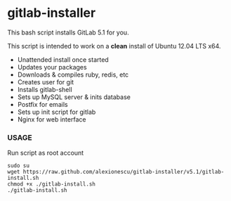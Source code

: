 gitlab-installer
================

This bash script installs GitLab 5.1 for you.

This script is intended to work on a **clean** install of Ubuntu 12.04 LTS x64.

* Unattended install once started
* Updates your packages
* Downloads & compiles ruby, redis, etc
* Creates user for git
* Installs gitlab-shell
* Sets up MySQL server & inits database
* Postfix for emails
* Sets up init script for gitlab
* Nginx for web interface


### USAGE
Run script as root account

    sudo su
    wget https://raw.github.com/alexionescu/gitlab-installer/v5.1/gitlab-install.sh
    chmod +x ./gitlab-install.sh
    ./gitlab-install.sh
